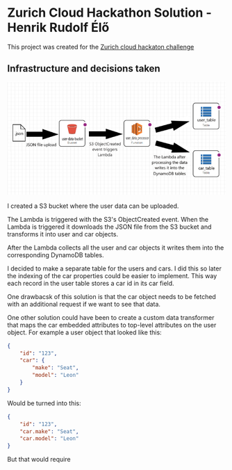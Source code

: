 # Zurich Cloud Hackathon Solution - Henrik Rudolf Élő
This project was created for the [Zurich cloud hackaton challenge](https://nuwe.io/dev/competitions/zurich-cloud-hackathon/online-preselection-cloud-challenge) 

## Infrastructure and decisions taken
![The infrastructure of the solution](docs/infrastructure.png)

I created a S3 bucket where the user data can be uploaded. 

The Lambda is triggered with the S3's ObjectCreated event. 
When the Lambda is triggered it downloads the JSON file from the S3 bucket and transforms it into user and car objects. 

After the Lambda collects all the user and car objects it writes them into the corresponding DynamoDB tables.

I decided to make a separate table for the users and cars. I did this so later the indexing of the car properties could be easier to implement. This way each record in the user table stores a car id in its car field. 

One drawbacsk of this solution is that the car object needs to be fetched with an additional request if we want to see that data. 

One other solution could have been to create a custom data transformer that maps the car embedded attributes to top-level attributes on the user object.
For example a user object that looked like this:
```json
{
    "id": "123",
    "car": {
        "make": "Seat",
        "model": "Leon"
    }
}
```
Would be turned into this: 
```json
{
    "id": "123",
    "car.make": "Seat",
    "car.model": "Leon"
}
```
But that would require 